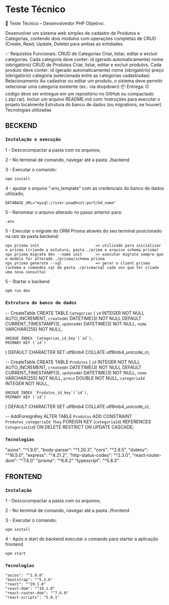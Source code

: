 # Teste Técnico

🧪 Teste Técnico – Desenvolvedor PHP
Objetivo: 

Desenvolver um sistema web simples de cadastro de Produtos e Categorias, contendo dois módulos com operações completas de CRUD (Create, Read, Update, Delete) para ambas as entidades.

✅ Requisitos Funcionais:
CRUD de Categorias
Criar, listar, editar e excluir categorias.
Cada categoria deve conter:
id (gerado automaticamente)
nome (obrigatório)
CRUD de Produtos
Criar, listar, editar e excluir produtos.
Cada produto deve conter:
id (gerado automaticamente)
nome (obrigatório)
preço (obrigatório)
categoria (selecionada entre as categorias cadastradas)
Relacionamento
Ao cadastrar ou editar um produto, o sistema deve permitir selecionar uma categoria existente (ex.: via dropdown)
📦 Entrega:
O código deve ser entregue em um repositório no GitHub ou compactado (.zip/.rar).
Incluir um arquivo README.md com:
Instruções para executar o projeto localmente
Estrutura do banco de dados (ou migrations, se houver)
Tecnologias utilizadas

## BECKEND

### `Instalação e execução`

1 - Descocompactar a pasta com os arquivos;

2 - No terminal de comando, navegar até a pasta ./backend

3 - Executar o comando:

    npm install

4 - ajustar o arquivo ".env_template" com as credenciais do banco de dados utilizado;

    DATABASE_URL="mysql://user:psw@host:port/bd_name"

5 - Renomear o arquivo alterado no passo anterior para:

    .env

5 - Executar o migrate do ORM Prisma através do seu terminal posicionado na raiz da pasta beckend:

    npx prisma init                         => utilizado para inicializar o prisma (criando a estutura, pasta ./prima e arquivo schema.prisma)
    npx prisma migrate dev --name init      => executar migrate sempre que o modelo for alterado ./prisma/schema.prisma
    npx prisma generate --sql               => gerar o client prisma (schema e comandos sql da pasta ./prisma/sql cada vez que for criado uma nova consulta)

5 - Startar o backend

    npm run dev

### `Estrutura do banco de dados`

-- CreateTable
CREATE TABLE `Categorias` (
    `id` INTEGER NOT NULL AUTO_INCREMENT,
    `createdAt` DATETIME(3) NOT NULL DEFAULT CURRENT_TIMESTAMP(3),
    `updatedAt` DATETIME(3) NOT NULL,
    `nome` VARCHAR(255) NOT NULL,

    UNIQUE INDEX `Categorias_id_key`(`id`),
    PRIMARY KEY (`id`)
) DEFAULT CHARACTER SET utf8mb4 COLLATE utf8mb4_unicode_ci;

-- CreateTable
CREATE TABLE `Produtos` (
    `id` INTEGER NOT NULL AUTO_INCREMENT,
    `createdAt` DATETIME(3) NOT NULL DEFAULT CURRENT_TIMESTAMP(3),
    `updatedAt` DATETIME(3) NOT NULL,
    `nome` VARCHAR(255) NOT NULL,
    `preco` DOUBLE NOT NULL,
    `categoriaId` INTEGER NOT NULL,

    UNIQUE INDEX `Produtos_id_key`(`id`),
    PRIMARY KEY (`id`)
) DEFAULT CHARACTER SET utf8mb4 COLLATE utf8mb4_unicode_ci;

-- AddForeignKey
ALTER TABLE `Produtos` ADD CONSTRAINT `Produtos_categoriaId_fkey` FOREIGN KEY (`categoriaId`) REFERENCES `Categorias`(`id`) ON DELETE RESTRICT ON UPDATE CASCADE;

### `Tecnologias`

"axios": "^1.9.0",
"body-parser": "^1.20.3",
"cors": "^2.8.5",
"dotenv": "^16.5.0",
"express": "^4.21.2",
"http-status-codes": "^2.3.0",
"react-router-dom": "^7.6.0"
"prisma": "^6.8.2"
"typescript": "^5.8.3"



## FRONTEND

### `Instalação`

1 - Descocompactar a pasta com os arquivos;

2 - No terminal de comando, navegar até a pasta ./frontend

3 - Executar o comando:

    npm install

4 - Após o start do backend executar o comando para startar a aplicação frontend

    npm start


### `Tecnologias`
    
    "axios": "^1.9.0"
    "bootstrap": "^5.3.6"
    "react": "^19.1.0"
    "react-dom": "^19.1.0"
    "react-router-dom": "^7.6.0"
    "react-scripts": "5.0.1"